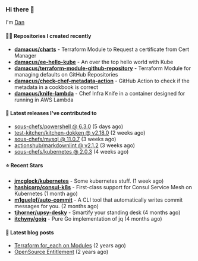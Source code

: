 

### Hi there 👋

I'm [Dan](https://medium.com/@dan.m.webb)

#### 👨‍💻 Repositories I created recently
- **[damacus/charts](https://github.com/damacus/charts)** - Terraform Module to Request a certificate from Cert Manager
- **[damacus/ee-hello-kube](https://github.com/damacus/ee-hello-kube)** - An over the top hello world with Kube
- **[damacus/terraform-module-github-repository](https://github.com/damacus/terraform-module-github-repository)** - Terraform Module for managing defaults on GitHub Repositories
- **[damacus/check-chef-metadata-action](https://github.com/damacus/check-chef-metadata-action)** - GitHub Action to check if the metadata in a cookbook is correct
- **[damacus/knife-lambda](https://github.com/damacus/knife-lambda)** - Chef Infra Knife in a container designed for running in AWS Lambda

#### 🚀 Latest releases I've contributed to


- [sous-chefs/powershell @ 6.3.0](https://github.com/sous-chefs/powershell/releases/tag/6.3.0) (5 days ago)
- [test-kitchen/kitchen-dokken @ v2.18.0](https://github.com/test-kitchen/kitchen-dokken/releases/tag/v2.18.0) (2 weeks ago)
- [sous-chefs/mysql @ 11.0.7](https://github.com/sous-chefs/mysql/releases/tag/11.0.7) (3 weeks ago)
- [actionshub/markdownlint @ v2.1.2](https://github.com/actionshub/markdownlint/releases/tag/v2.1.2) (3 weeks ago)
- [sous-chefs/kubernetes @ 2.0.3](https://github.com/sous-chefs/kubernetes/releases/tag/2.0.3) (4 weeks ago)

#### ⭐ Recent Stars


- **[jmcglock/kubernetes](https://github.com/jmcglock/kubernetes)** - Some kubernetes stuff. (1 week ago)
- **[hashicorp/consul-k8s](https://github.com/hashicorp/consul-k8s)** - First-class support for Consul Service Mesh on Kubernetes (1 month ago)
- **[m1guelpf/auto-commit](https://github.com/m1guelpf/auto-commit)** - A CLI tool that automatically writes commit messages for you. (2 months ago)
- **[tjhorner/upsy-desky](https://github.com/tjhorner/upsy-desky)** - Smartify your standing desk (4 months ago)
- **[itchyny/gojq](https://github.com/itchyny/gojq)** - Pure Go implementation of jq (4 months ago)

#### 📄 Latest blog posts
- [Terraform for_each on Modules](https://medium.com/@dan.m.webb/terraform-for-each-on-modules-bcf17c97e9ff?source=rss-bbba9c670f6e------2) (2 years ago)
- [OpenSource Entitlement](https://medium.com/@dan.m.webb/opensource-entitlement-f4584a035063?source=rss-bbba9c670f6e------2) (2 years ago)
